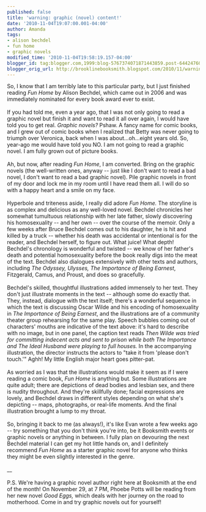 ```yaml
---
published: false
title: 'warning: graphic (novel) content!'
date: '2010-11-04T19:07:00.001-04:00'
author: Amanda
tags:
- alison bechdel
- fun home
- graphic novels
modified_time: '2010-11-04T19:58:19.157-04:00'
blogger_id: tag:blogger.com,1999:blog-5767374071871443859.post-6442476063822143906
blogger_orig_url: http://brooklinebooksmith.blogspot.com/2010/11/warning-graphic-novel-content.html
---
```


So, I know that I am terribly late to this particular party, but I just finished reading <em>Fun Home</em> by Alison Bechdel, which came out in 2006 and was immediately nominated for every book award ever to exist.<br /><br />If you had told me, even a year ago, that I was not only going to read a graphic novel but finish it and want to read it all over again, I would have told you to get real. <em>Graphic novels? </em>Pshaw. A fancy name for comic books, and I grew out of comic books when I realized that Betty was never going to triumph over Veronica, back when I was about...oh...eight years old. So, year-ago me would have told you NO. I am not going to read a graphic novel. I am fully grown out of picture books.<br /><br />Ah, but now, after reading <em>Fun Home</em>, I am converted. Bring on the graphic novels (the well-written ones, anyway -- just like I don't want to read a bad novel, I don't want to read a bad graphic novel). Pile graphic novels in front of my door and lock me in my room until I have read them all. I will do so with a happy heart and a smile on my face.<br /><br />Hyperbole and triteness aside, I really did adore <em>Fun Home.</em> The storyline is as complex and delicious as any well-loved novel. Bechdel chronicles her somewhat tumultuous relationship with her late father, slowly discovering his homosexuality -- and her own -- over the course of the memoir. Only a few weeks after Bruce Bechdel comes out to his daughter, he is hit and killed by a truck -- whether his death was accidental or intentional is for the reader, and Bechdel herself, to figure out. What juice! What depth! Bechdel's chronology is wonderful and twisted -- we know of her father's death and potential homosexuality before the book really digs into the meat of the text. Bechdel also dialogues extensively with other texts and authors, including <em>The Odyssey, Ulysses, The Importance of Being Earnest</em>, Fitzgerald, Camus, and Proust, and does so gracefully.<br /><br />Bechdel's skilled, thoughtful illustrations added immensely to her text. They don't just illustrate moments in the text -- although some do exactly that. They, instead, dialogue with the text itself; there's a wonderful sequence in which the text is discussing Oscar Wilde and his encoding of homosexuality in <em>The Importance of Being Earnest</em>, and the illustrations are of a community theater group rehearsing for the same play. Speech bubbles coming out of characters' mouths are indicative of the text above: it's hard to describe with no image, but in one panel, the caption text reads <em>Then Wilde was tried for committing indecent acts and sent to prison while both The Importance and The Ideal Husband were playing to full houses. </em>In the accompanying illustration, the director instructs the actors to "take it from 'please don't touch.'" Aghh! My little English major heart goes pitter-pat.<br /><br />As worried as I was that the illustrations would make it seem as if I were reading a comic book, <em>Fun Home</em> is anything but. Some illustrations are quite adult; there are depictions of dead bodies and lesbian sex, and there is nudity throughout. And they're skillfully done; facial expressions are lovely, and Bechdel draws in different styles depending on what she's depicting -- maps, photographs, or real-life moments. And the final illustration brought a lump to my throat.<br /><br />So, bringing it back to me (as always!), it's like Evan wrote a few weeks ago -- try something that you don't think you're into, be it Booksmith events or graphic novels or anything in between. I fully plan on devouring the next Bechdel material I can get my hot little hands on, and I definitely recommend <em>Fun Home</em> as a starter graphic novel for anyone who thinks they might be even slightly interested in the genre.<br /><br />__<br /><br />P.S. We're having a graphic novel author right here at Booksmith at the end of the month! On November 29,  at 7 PM, Phoebe Potts will be reading from her new novel <em>Good Eggs, </em>which deals with her journey on the road to motherhood. Come in and try graphic novels out for yourself!